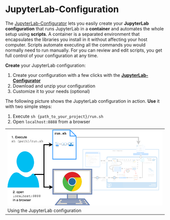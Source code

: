 
# JupyterLab-Configuration

The [JupyterLab-Configurator](https://lean-data-science.com/#/configure-jupyterlab) lets you easily create your **JupyterLab configuration** that runs JupyterLab in a **container** and automates the whole setup using **scripts**. A container is a separated environment that encapsulates the libraries you install in it without affecting your host computer. Scripts automate executing all the commands you would normally need to run manually. For you can review and edit scripts, you get full control of your configuration at any time.

**Create** your JupyterLab configuration:

1. Create your configuration with a few clicks with the [**JupyterLab-Configurator**](https://lean-data-science.com/#/configure-jupyterlab)
1. Download and unzip your configuration
1. Customize it to your needs (optional)

The following picture shows the JupyterLab configuration in action. **Use** it with two simple steps:

1. Execute `sh {path_to_your_project}/run.sh`
1. Open `localhost:8888` from a browser

<table class="image">
<tr><td><img src="config_use.png" width="600"></td></tr>
<tr><td class="caption" >Using the JupyterLab configuration</td></tr>
</table>